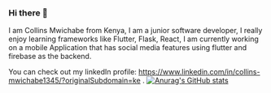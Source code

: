 ### Hi there 👋


I am Collins Mwichabe from Kenya, I am a junior software developer, I really enjoy learning frameworks like Flutter, Flask, React, I am currently working on a mobile Application that has social media features using flutter and firebase as the backend.

You can check out my linkedIn profile: https://www.linkedin.com/in/collins-mwichabe1345/?originalSubdomain=ke .
[![Anurag's GitHub stats](https://github-readme-stats.vercel.app/api?username=Mwichabe)](https://github.com/anuraghazra/github-readme-stats)

